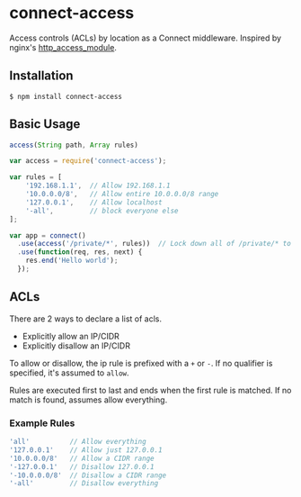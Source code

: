 # connect-access

Access controls (ACLs) by location as a Connect middleware. Inspired by nginx's [http_access_module](http://nginx.org/en/docs/http/ngx_http_access_module.html).

## Installation
```
$ npm install connect-access
```

## Basic Usage

```javascript
access(String path, Array rules)
```

```javascript
var access = require('connect-access');

var rules = [
    '192.168.1.1',  // Allow 192.168.1.1
    '10.0.0.0/8',   // Allow entire 10.0.0.0/8 range
    '127.0.0.1',    // Allow localhost
    '-all',         // block everyone else
];

var app = connect()
  .use(access('/private/*', rules))  // Lock down all of /private/* to the ACLs we declared
  .use(function(req, res, next) {
    res.end('Hello world');
  });
```

## ACLs
There are 2 ways to declare a list of acls.
* Explicitly allow an IP/CIDR
* Explicitly disallow an IP/CIDR

To allow or disallow, the ip rule is prefixed with a `+` or `-`. If no qualifier is specified, it's assumed to `allow`.

Rules are executed first to last and ends when the first rule is matched. If no match is found, assumes allow everything.

### Example Rules

```javascript
'all'          // Allow everything
'127.0.0.1'    // Allow just 127.0.0.1
'10.0.0.0/8'   // Allow a CIDR range
'-127.0.0.1'   // Disallow 127.0.0.1
'-10.0.0.0/8'  // Disallow a CIDR range
'-all'         // Disallow everything
```
